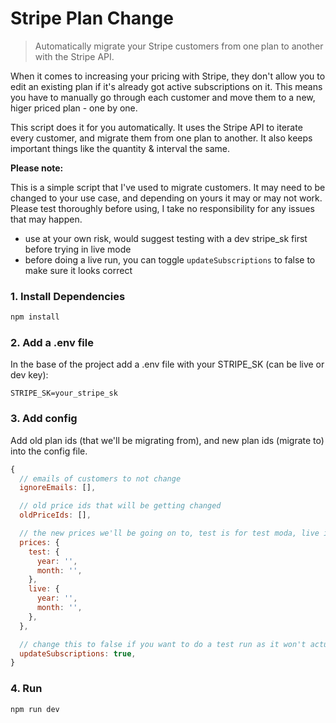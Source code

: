 # Stripe Plan Change

> Automatically migrate your Stripe customers from one plan to another with the Stripe API.

When it comes to increasing your pricing with Stripe, they don't allow you to edit an existing plan if it's already got active subscriptions on it. This means you have to manually go through each customer and move them to a new, higer priced plan - one by one.

This script does it for you automatically. It uses the Stripe API to iterate every customer, and migrate them from one plan to another. It also keeps important things like the quantity & interval the same.

**Please note:**

This is a simple script that I've used to migrate customers. It may need to be changed to your use case, and depending on yours it may or may not work. Please test thoroughly before using, I take no responsibility for any issues that may happen.

* use at your own risk, would suggest testing with a dev stripe_sk first before trying in live mode
* before doing a live run, you can toggle `updateSubscriptions` to false to make sure it looks correct

### 1. Install Dependencies
```sh
npm install
```

### 2. Add a .env file
In the base of the project add a .env file with your STRIPE_SK (can be live or dev key):

```env
STRIPE_SK=your_stripe_sk
```

### 3. Add config

Add old plan ids (that we'll be migrating from), and new plan ids (migrate to) into the config file.

```js
{
  // emails of customers to not change  
  ignoreEmails: [],

  // old price ids that will be getting changed
  oldPriceIds: [],

  // the new prices we'll be going on to, test is for test moda, live is for live customers
  prices: { 
    test: {
      year: '',
      month: '',
    },
    live: {
      year: '',
      month: '',
    },
  },

  // change this to false if you want to do a test run as it won't actually update anything
  updateSubscriptions: true,
}
```

### 4. Run
```sh
npm run dev
```


